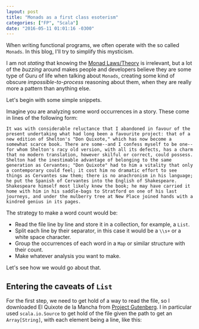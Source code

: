 ```yaml
---
layout: post
title: "Monads as a first class esoterism"
categories: ["FP", "Scala"]
date: "2016-05-11 01:01:16 -0300"
---
```


When writing functional programs, we often operate with the so called `Monads`. In this blog, I'll try to simplify this mysticism.

I am not *stating* that knowing the [Monad Laws/Theory][4d28355e] is irrelevant, but a lot of the *buzzing* around makes people and developers believe they are some type of Guru of life when talking about `Monads`, creating some kind of obscure _impossible-to-process_ reasoning about them, when they are really more a pattern than anything else.

Let's begin with some simple snippets.

Imagine you are analyzing some word occurrences in a story. These come in lines of the following form:

`It was with considerable reluctance that I abandoned in favour of the
present undertaking what had long been a favourite project: that of a new
edition of Shelton's "Don Quixote," which has now become a somewhat
scarce book. There are some--and I confess myself to be one--for whom
Shelton's racy old version, with all its defects, has a charm that no
modern translation, however skilful or correct, could possess. Shelton
had the inestimable advantage of belonging to the same generation as
Cervantes; "Don Quixote" had to him a vitality that only a contemporary
could feel; it cost him no dramatic effort to see things as Cervantes saw
them; there is no anachronism in his language; he put the Spanish of
Cervantes into the English of Shakespeare. Shakespeare himself most
likely knew the book; he may have carried it home with him in his
saddle-bags to Stratford on one of his last journeys, and under the
mulberry tree at New Place joined hands with a kindred genius in its
pages.`

The strategy to make a word count would be:

- Read the file line by line and store it in a collection, for example, a `List`.
- Split each line by their separator, in this case it would be a `\\s+` or a white space character.
- Group the occurrences of each word in a `Map` or similar structure with their count.
- Make whatever analysis you want to make.

Let's see how we would go about that.

## Entering the caveats of `List`

For the first step, we need to get hold of a way to read the file, so I downloaded El Quixote de la Mancha from [Project Gutenberg][Quixote-link]. I in particular used `scala.io.Source` to get hold of the file given the path to get an `Array[String]`, with each element being a line, like this:

<script src="https://gist.github.com/tomduhourq/636137ebfabd0c0c914114a0235bab19.js"></script>





  [4d28355e]: https://en.wikipedia.org/wiki/Monad_(category_theory)#Formal_definition "Category Theory and Monads"
  [Quixote-link]: http://www.gutenberg.org/cache/epub/996/pg996.txt "Don Quixote full txt"
